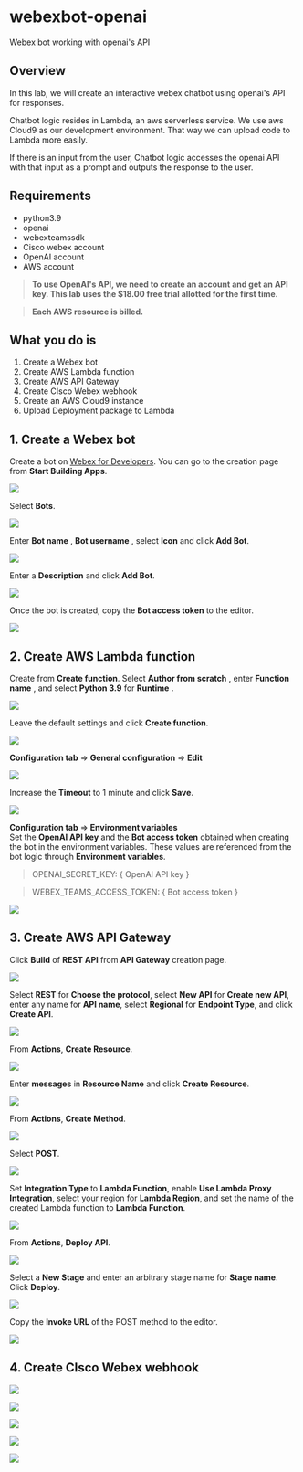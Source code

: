# webexbot-openai
Webex bot working with openai's API

## Overview
In this lab, we will create an interactive webex chatbot using openai's API for responses.

Chatbot logic resides in Lambda, an aws serverless service. We use aws Cloud9 as our development environment. That way we can upload code to Lambda more easily.

If there is an input from the user, Chatbot logic accesses the openai API with that input as a prompt and outputs the response to the user.

## Requirements

- python3.9
- openai
- webexteamssdk
- Cisco webex account
- OpenAI account
- AWS account

> __To use OpenAI's API, we need to create an account and get an API key. This lab uses the $18.00 free trial allotted for the first time.__

> __Each AWS resource is billed.__

## What you do is

1. Create a Webex bot
2. Create AWS Lambda function
3. Create AWS API Gateway
4. Create CIsco Webex webhook
5. Create an AWS Cloud9 instance
6. Upload Deployment package to Lambda

## 1. Create a Webex bot

Create a bot on [Webex for Developers](https://developer.webex.com/). You can go to the creation page from __Start Building Apps__.

![](./images/webexbot_openai.001.png)

Select __Bots__.

![](./images/webexbot_openai.002.png)

Enter __Bot name__ , __Bot username__ , select __Icon__ and click __Add Bot__.

![](./images/webexbot_openai.003.png)

Enter a __Description__ and click __Add Bot__.

![](./images/webexbot_openai.004.png)

Once the bot is created, copy the __Bot access token__ to the editor.

![](./images/webexbot_openai.005.png)

## 2. Create AWS Lambda function

Create from __Create function__.
Select __Author from scratch__ , enter __Function name__ , and select __Python 3.9__ for __Runtime__ .

![](./images/webexbot_openai.006.png)

Leave the default settings and click __Create function__.

![](./images/webexbot_openai.007.png)

__Configuration tab__ => __General configuration__ => __Edit__

![](./images/webexbot_openai.009.png)

Increase the __Timeout__ to 1 minute and click __Save__.

![](./images/timeout.001.png)

__Configuration tab__ => __Environment variables__ <br>
Set the __OpenAI API key__ and the __Bot access token__ obtained when creating the bot in the environment variables. These values are referenced from the bot logic through __Environment variables__.

> OPENAI_SECRET_KEY: { OpenAI API key }

> WEBEX_TEAMS_ACCESS_TOKEN: { Bot access token }

![](./images/webexbot_openai.010.png)

## 3. Create AWS API Gateway

Click __Build__ of __REST API__ from __API Gateway__ creation page.

![](./images/webexbot_openai.011.png)

Select __REST__ for __Choose the protocol__, select __New API__ for __Create new API__, enter any name for __API name__, select __Regional__ for __Endpoint Type__, and click __Create API__.

![](./images/webexbot_openai.012.png)

From __Actions__, __Create Resource__.

![](./images/webexbot_openai.013.png)

Enter __messages__ in __Resource Name__ and click __Create Resource__.

![](./images/webexbot_openai.014.png)

From __Actions__, __Create Method__.

![](./images/webexbot_openai.015.png)

Select __POST__.

![](./images/webexbot_openai.016.png)

Set __Integration Type__ to __Lambda Function__, enable __Use Lambda Proxy Integration__, select your region for __Lambda Region__, and set the name of the created Lambda function to __Lambda Function__.

![](./images/webexbot_openai.017.png)

From __Actions__, __Deploy API__.

![](./images/webexbot_openai.018.png)

Select a __New Stage__ and enter an arbitrary stage name for __Stage name__. Click __Deploy__.

![](./images/webexbot_openai.019.png)

Copy the __Invoke URL__ of the POST method to the editor.

![](./images/webexbot_openai.020.png)

## 4. Create CIsco Webex webhook

![](./images/webexbot_openai.021.png)

![](./images/webexbot_openai.022.png)

![](./images/webexbot_openai.023.png)

![](./images/webexbot_openai.024.png)

![](./images/webexbot_openai.025.png)